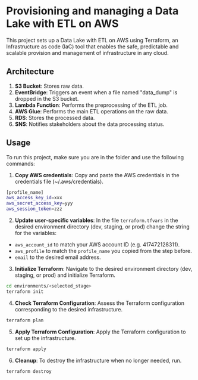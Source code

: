 # Provisioning and managing a Data Lake with ETL on AWS

This project sets up a Data Lake with ETL on AWS using Terraform, an Infrastructure as code (IaC) tool that enables the safe, predictable and scalable provision and management of infrastructure in any cloud.

## Architecture

1. **S3 Bucket**: Stores raw data.
2. **EventBridge**: Triggers an event when a file named "data_dump" is dropped in the S3 bucket.
3. **Lambda Function**: Performs the preprocessing of the ETL job.
4. **AWS Glue**: Performs the main ETL operations on the raw data.
5. **RDS**: Stores the processed data.
6. **SNS**: Notifies stakeholders about the data processing status.

## Usage

To run this project, make sure you are in the folder and use the following commands:

1. **Copy AWS credentials**: Copy and paste the AWS credentials in the credentials file (~/.aws/credentials).

```sh
[profile_name]
aws_access_key_id=xxx
aws_secret_access_key=yyy
aws_session_token=zzz
```

2. **Update user-specific variables**: In the file `terraform.tfvars` in the desired environment directory (dev, staging, or prod) change the string for the variables:

- `aws_account_id` to match your AWS account ID (e.g. 417472128311).
- `aws_profile` to match the `profile_name` you copied from the step before.
- `email` to the desired email address.

3. **Initialize Terraform**: Navigate to the desired environment directory (dev, staging, or prod) and initialize Terraform.

```sh
cd environments/<selected_stage>
terraform init
```

4. **Check Terraform Configuration**: Assess the Terraform configuration corresponding to the desired infrastructure.

```sh
terraform plan
```

5. **Apply Terraform Configuration**: Apply the Terraform configuration to set up the infrastructure.

```sh
terraform apply
```

6. **Cleanup**: To destroy the infrastructure when no longer needed, run.

```sh
terraform destroy
```
